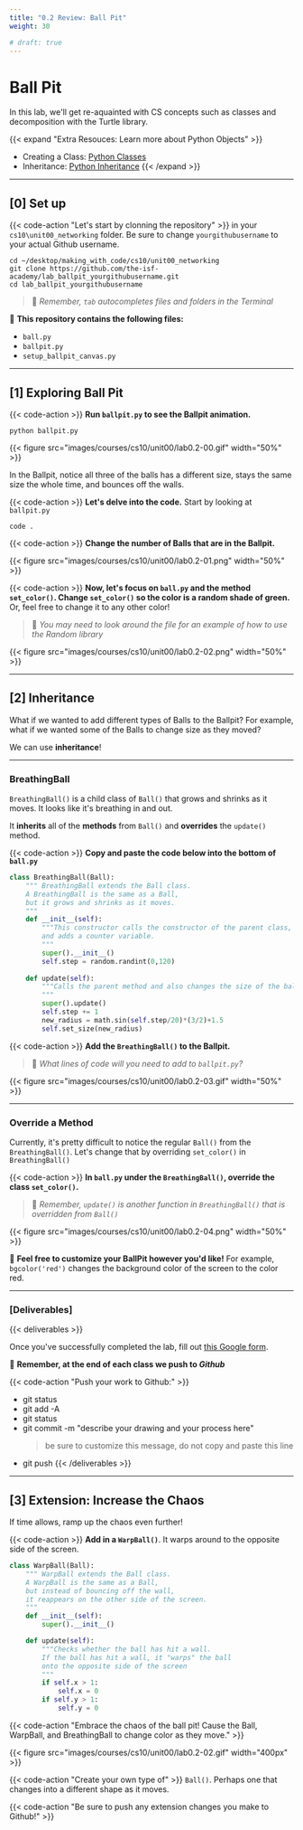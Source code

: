```yaml
---
title: "0.2 Review: Ball Pit"
weight: 30

# draft: true
---
```


# Ball Pit

In this lab, we'll get re-aquainted with CS concepts such as classes and decomposition with the Turtle library. 

{{< expand "Extra Resouces: Learn more about Python Objects" >}}
- Creating a Class: [Python Classes](https://www.w3schools.com/python/python_classes.asp)
- Inheritance: [Python Inheritance](https://www.w3schools.com/python/python_inheritance.asp)
{{< /expand >}}


--- 

## [0] Set up


{{< code-action "Let's start by clonning the repository" >}} in your `cs10\unit00_networking` folder.  Be sure to change `yourgithubusername` to your actual Github username.

```shell
cd ~/desktop/making_with_code/cs10/unit00_networking
git clone https://github.com/the-isf-academy/lab_ballpit_yourgithubusername.git
cd lab_ballpit_yourgithubusername
```
> 🤔 *Remember, `tab` autocompletes files and folders in the Terminal*

📄 **This repository contains the following files:**
- `ball.py`
- `ballpit.py`
- `setup_ballpit_canvas.py`

---

## [1] Exploring Ball Pit

{{< code-action >}} **Run `ballpit.py` to see the Ballpit animation.**
 
```shell
python ballpit.py
```


{{< figure src="images/courses/cs10/unit00/lab0.2-00.gif" width="50%" >}}

In the Ballpit, notice all three of the balls has a different size, stays the same size the whole time, and bounces off the walls.

{{< code-action >}} **Let's delve into the code.** Start by looking at `ballpit.py`
```shell
code .
```

{{< code-action >}} **Change the number of Balls that are in the Ballpit.** 

{{< figure src="images/courses/cs10/unit00/lab0.2-01.png" width="50%" >}}


{{< code-action >}} **Now, let's focus on `ball.py` and the method `set_color()`. Change `set_color()` so the color is a random shade of green.** Or, feel free to change it to any other color!
> 🧐 *You may need to look around the file for an example of how to use the Random library*

{{< figure src="images/courses/cs10/unit00/lab0.2-02.png" width="50%" >}}


---

## [2] Inheritance 

What if we wanted to add different types of Balls to the Ballpit? For example, what if we wanted some of the Balls to change size as they moved? 

We can use **inheritance**!

---

### BreathingBall

`BreathingBall()` is a child class of `Ball()` that grows and shrinks as it moves. It looks like it's breathing in and out.

It **inherits** all of the **methods** from `Ball()` and **overrides** the `update()` method. 

{{< code-action >}} **Copy and paste the code below into the bottom of `ball.py`**

```python
class BreathingBall(Ball):
    """ BreathingBall extends the Ball class.
    A BreathingBall is the same as a Ball,
    but it grows and shrinks as it moves.
    """
    def __init__(self):
        """This constructor calls the constructor of the parent class,
        and adds a counter variable.
        """
        super().__init__()
        self.step = random.randint(0,120)
        
    def update(self):
        """Calls the parent method and also changes the size of the ball
        """
        super().update()
        self.step += 1
        new_radius = math.sin(self.step/20)*(3/2)+1.5
        self.set_size(new_radius)
```

{{< code-action >}} **Add the `BreathingBall()` to the Ballpit.**
> 🧐 *What lines of code will you need to add to `ballpit.py`?*

{{< figure src="images/courses/cs10/unit00/lab0.2-03.gif" width="50%" >}}

---

### Override a Method

Currently, it's pretty difficult to notice the regular `Ball()` from the `BreathingBall()`. Let's change that by overriding `set_color()` in `BreathingBall()`

{{< code-action >}} **In `ball.py` under the `BreathingBall()`, override the class `set_color()`.** 
> 🧐 *Remember, `update()` is another function in `BreathingBall()` that is overridden from `Ball()`*


{{< figure src="images/courses/cs10/unit00/lab0.2-04.png" width="50%" >}}

🎨 **Feel free to customize your BallPit however you'd like!** For example, `bgcolor('red')` changes the background color of the screen to the color red. 

---


### [Deliverables]



{{< deliverables >}}  

Once you've successfully completed the lab, fill out [this Google form](https://docs.google.com/forms/d/e/1FAIpQLSel8Ayu9Y1mjypJKgAA-e1wzIbod24AEAy-YRPrLqQbCGX-UQ/viewform?usp=sf_link).


🤔 **Remember, at the end of each class we push to *Github***

{{< code-action "Push your work to Github:" >}}
- git status
- git add -A
- git status
- git commit -m "describe your drawing and your process here"
  > be sure to customize this message, do not copy and paste this line
- git push
{{< /deliverables >}}


---

## [3] Extension: Increase the Chaos

If time allows, ramp up the chaos even further!


{{< code-action >}} **Add in a `WarpBall()`**. It warps around to the opposite side of the screen.

```python
class WarpBall(Ball):
    """ WarpBall extends the Ball class.
    A WarpBall is the same as a Ball,
    but instead of bouncing off the wall,
    it reappears on the other side of the screen.
    """
    def __init__(self):
        super().__init__()

    def update(self):
        """Checks whether the ball has hit a wall.
        If the ball has hit a wall, it "warps" the ball
        onto the opposite side of the screen
        """
        if self.x > 1:
            self.x = 0
        if self.y > 1:
            self.y = 0
```

{{< code-action "Embrace the chaos of the ball pit! Cause the Ball, WarpBall, and BreathingBall to change color as they move." >}} 

{{< figure src="images/courses/cs10/unit00/lab0.2-02.gif" width="400px" >}}


{{< code-action "Create your own type of" >}} `Ball()`. Perhaps one that changes into a different shape as it moves. 

{{< code-action "Be sure to push any extension changes you make to Github!" >}}